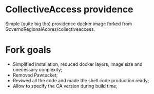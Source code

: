 # CollectiveAccess providence

Simple (quite big tho) providence docker image forked from GovernoRegionalAcores/collectiveaccess.

# Fork goals

- Simplified installation, reduced docker layers, image size and unecessary conplexity;
- Removed Pawtucket;
- Reviwed all the code and made the shell code production ready;
- Allow to specify the CA version during build time;
